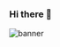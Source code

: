 ### Hi there 👋

<!--
**oscarrecenlarsson/oscarrecenlarsson** is a ✨ _special_ ✨ repository because its `README.md` (this file) appears on your GitHub profile.

Here are some ideas to get you started:

- 🔭 I’m currently working on ...
- 🌱 I’m currently learning ...
- 👯 I’m looking to collaborate on ...
- 🤔 I’m looking for help with ...
- 💬 Ask me about ...
- 📫 How to reach me: ...
- 😄 Pronouns: ...
- ⚡ Fun fact: ...
-->
![banner](https://drive.google.com/file/d/10aun_pRIQ3AnYDhO1aQ1iafl0MTrOAaI/view)

